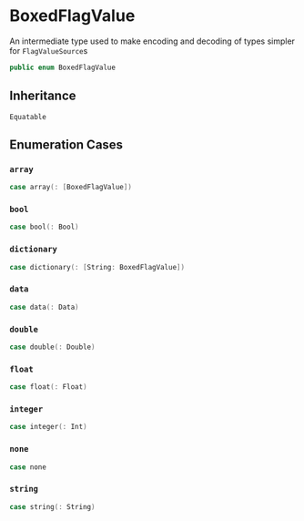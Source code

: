 # BoxedFlagValue

An intermediate type used to make encoding and decoding of types simpler for `FlagValueSource`s

``` swift
public enum BoxedFlagValue
```

## Inheritance

`Equatable`

## Enumeration Cases

### `array`

``` swift
case array(:​ [BoxedFlagValue])
```

### `bool`

``` swift
case bool(:​ Bool)
```

### `dictionary`

``` swift
case dictionary(:​ [String:​ BoxedFlagValue])
```

### `data`

``` swift
case data(:​ Data)
```

### `double`

``` swift
case double(:​ Double)
```

### `float`

``` swift
case float(:​ Float)
```

### `integer`

``` swift
case integer(:​ Int)
```

### `none`

``` swift
case none
```

### `string`

``` swift
case string(:​ String)
```
